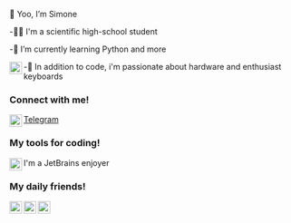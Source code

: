   👋 Yoo, I’m Simone 
  
-🧑‍🎓  I'm a scientific high-school student

-🌱  I’m currently learning Python and more

<img align="left" alt="codeSTACKr | Linux" width="22px" src="https://icon2.cleanpng.com/20181117/iep/kisspng-penguin-tux-linux-kernel-scalable-vector-graphics-linux-logo-transparent-www-galleryhip-com-the-hi-5bf05efe49c682.9538443415424796143022.jpg"/>

-👀  In addition to code, i'm passionate about hardware and enthusiast keyboards


### Connect with me!

<img align="left" alt="codeSTACKr | Telegram" width="22px" src="https://upload.wikimedia.org/wikipedia/commons/thumb/8/82/Telegram_logo.svg/1024px-Telegram_logo.svg.png"/>[Telegram](https://www.t.me/si_gis)


### My tools for coding!
<img align="left" alt="codeSTACKr | Toolbox" width="22px" src="https://resources.jetbrains.com/storage/products/toolbox/img/meta/toolbox_logo_300x300.png"/>
 I'm a JetBrains enjoyer


### My daily friends! 
<img align="left" alt="codeSTACKr | Arch" width="22px" src="https://upload.wikimedia.org/wikipedia/commons/thumb/a/a5/Archlinux-icon-crystal-64.svg/1024px-Archlinux-icon-crystal-64.svg.png"/> <img align="left" alt="codeSTACKr | FireFox" width="22px" src="https://www.freeiconspng.com/thumbs/windows-icon-png/cute-ball-windows-icon-png-16.png"/> <img align="left" alt="codeSTACKr | FireFox" width="22px" src="https://www.mozilla.org/media/protocol/img/logos/firefox/browser/logo.eb1324e44442.svg"/> 

<!---
SimoneGenovese1/SimoneGenovese1 is a ✨ special ✨ repository because its `README.md` (this file) appears on your GitHub profile.
You can click the Preview link to take a look at your changes.
--->
